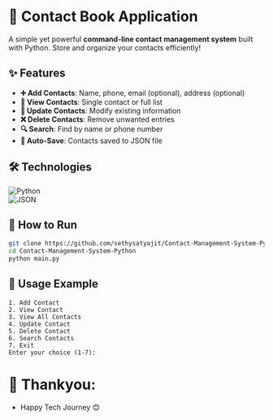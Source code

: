 # 📒 Contact Book Application  

A simple yet powerful **command-line contact management system** built with Python. Store and organize your contacts efficiently!  

## ✨ Features  

- **➕ Add Contacts**: Name, phone, email (optional), address (optional)  
- **👀 View Contacts**: Single contact or full list  
- **🔄 Update Contacts**: Modify existing information  
- **❌ Delete Contacts**: Remove unwanted entries  
- **🔍 Search**: Find by name or phone number  
- **💾 Auto-Save**: Contacts saved to JSON file  

## 🛠️ Technologies  

![Python](https://img.shields.io/badge/Python-3-blue?logo=python)  
![JSON](https://img.shields.io/badge/Data_Storage-JSON-lightgrey)  

## 🚀 How to Run  

```bash
git clone https://github.com/sethysatyajit/Contact-Management-System-Python.git
cd Contact-Management-System-Python
python main.py
```

## 📝 Usage Example  

```
1. Add Contact
2. View Contact
3. View All Contacts
4. Update Contact
5. Delete Contact
6. Search Contacts
7. Exit
Enter your choice (1-7): 
```

# 📢 Thankyou:

- Happy Tech Journey 😊

